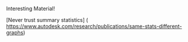 
Interesting Material!

[Never trust summary statistics] ( https://www.autodesk.com/research/publications/same-stats-different-graphs)
